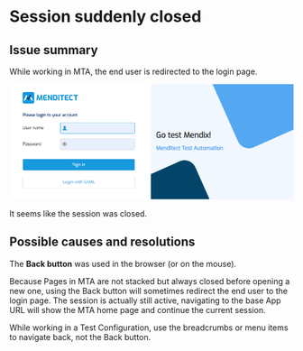 # Session suddenly closed

## Issue summary

While working in MTA, the end user is redirected to the login page. 

![Login page](loginpage.png)

It seems like the session was closed. 

## Possible causes and resolutions

The **Back button** was used in the browser (or on the mouse).

Because Pages in MTA are not stacked but always closed before opening a new one, using the Back button will sometimes redirect the end user to the login page. The session is actually still active, navigating to the base App URL will show the MTA home page and continue the current session.

While working in a Test Configuration, use the breadcrumbs or menu items to navigate back, not the Back button.